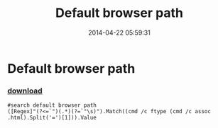 ﻿---
pid:            5103
poster:         greg zakharov
title:          Default browser path
date:           2014-04-22 05:59:31
format:         posh
parent:         0
parent:         0

---

# Default browser path

### [download](5103.ps1)



```posh
#search default browser path
([Regex]"(?<=`")(.*)(?=`"\s)").Match((cmd /c ftype (cmd /c assoc .html).Split('=')[1])).Value
```
